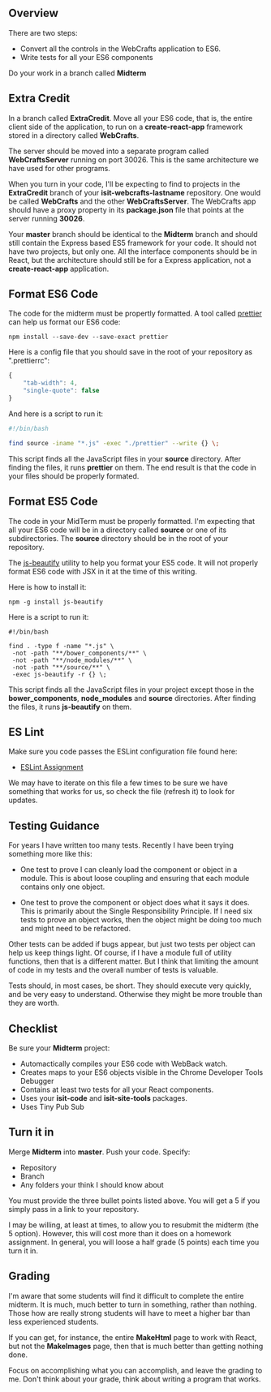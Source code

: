 ## Overview

There are two steps:

- Convert all the controls in the WebCrafts application to ES6.
- Write tests for all your ES6 components

Do your work in a branch called **Midterm**

## Extra Credit

In a branch called **ExtraCredit**. Move all your ES6 code, that is, the entire client side of the application, to run on a **create-react-app** framework stored in a directory called **WebCrafts**.

The server should be moved into a separate program called **WebCraftsServer** running on port 30026. This is the same architecture we have used for other programs.

When you turn in your code, I'll be expecting to find to projects in the **ExtraCredit** branch of your **isit-webcrafts-lastname** repository. One would be called **WebCrafts** and the other **WebCraftsServer**. The WebCrafts app should have a proxy property in its **package.json** file that points at the server running **30026**.

Your **master** branch should be identical to the **Midterm** branch and should still contain the Express based ES5 framework for your code. It should not have two projects, but only one. All the interface components should be in React, but the architecture should still be for a Express application, not a **create-react-app** application.

## Format ES6 Code

The code for the midterm must be propertly formatted. A tool called [prettier][pr] can help us format our ES6 code:

```
npm install --save-dev --save-exact prettier
```

Here is a config file that you should save in the root of your repository as ".prettierrc":

```javascript
{
	"tab-width": 4,
	"single-quote": false
}
```

And here is a script to run it:

```bash
#!/bin/bash

find source -iname "*.js" -exec "./prettier" --write {} \;
```

This script finds all the JavaScript files in your  **source** directory. After finding the files, it runs **prettier** on them. The end result is that the code in your files should be properly formated.

[pr]: https://github.com/prettier/prettier

## Format ES5 Code

The code in your MidTerm must be properly formatted. I'm expecting that all your ES6 code will be in a directory called **source** or one of its subdirectories. The **source** directory should be in the root of your repository.

The [js-beautify][jsb] utility to help you format your ES5 code. It will not properly format ES6 code with JSX in it at the time of this writing.

Here is how to install it:

```nohighlighting
npm -g install js-beautify
```

Here is a script to run it:

```nohighlighting
#!/bin/bash

find . -type f -name "*.js" \
 -not -path "**/bower_components/**" \
 -not -path "**/node_modules/**" \
 -not -path "**/source/**" \
 -exec js-beautify -r {} \;
```

This script finds all the JavaScript files in your project except those in the **bower_components**, **node_modules** and **source** directories. After finding the files, it runs **js-beautify** on them.

[jsb]: https://github.com/beautify-web/js-beautify

## ES Lint

Make sure you code passes the ESLint configuration file found here:

- [ESLint Assignment][esl]

We may have to iterate on this file a few times to be sure we have something that works for us, so check the file (refresh it) to look for updates.

[esl]: http://www.ccalvert.net/books/CloudNotes/Assignments/React/ReactEsLint.html#rc-file



## Testing Guidance

For years I have written too many tests. Recently I have been trying something more like this:

- One test to prove I can cleanly load the component or object in a module. This is about loose coupling and ensuring that each module contains only one object.

- One test to prove the component or object does what it says it does. This is primarily about the Single Responsibility Principle. If I need six tests to prove an object works, then the object might be doing too much and might need to be refactored.

Other tests can be added if bugs appear, but just two tests per object can help us keep things light. Of course, if I have a module full of utility functions, then that is a different matter. But I think that limiting the amount of code in my tests and the overall number of tests is valuable.

Tests should, in most cases, be short. They should execute very quickly, and be very easy to understand. Otherwise they might be more trouble than they are worth.

## Checklist

Be sure your **Midterm** project:

- Automactically compiles your ES6 code with WebBack watch.
- Creates maps to your ES6 objects visible in the Chrome Developer Tools Debugger
- Contains at least two tests for all your React components.
- Uses your **isit-code** and **isit-site-tools** packages.
- Uses Tiny Pub Sub

## Turn it in

Merge **Midterm** into **master**. Push your code. Specify:

- Repository
- Branch
- Any folders your think I should know about

You must provide the three bullet points listed above. You will get a 5 if you simply pass in a link to your repository.

I may be willing, at least at times, to allow you to resubmit the midterm (the 5 option). However, this will cost more than it does on a homework assignment. In general, you will loose a half grade (5 points) each time you turn it in.

## Grading

I'm aware that some students will find it difficult to complete the entire midterm. It is much, much better to turn in something, rather than nothing. Those how are really strong students will have to meet a higher bar than less experienced students.

If you can get, for instance, the entire **MakeHtml** page to work with React, but not the **MakeImages** page, then that is much better than getting nothing done.

Focus on accomplishing what you can accomplish, and leave the grading to me. Don't think about your grade, think about writing a program that works.
